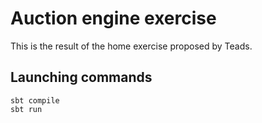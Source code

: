 # Auction engine exercise

This is the result of the home exercise proposed by Teads.

## Launching commands
```shell
sbt compile
sbt run
```